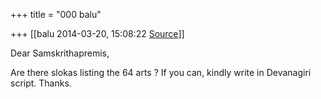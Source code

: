 +++
title = "000 balu"

+++
[[balu	2014-03-20, 15:08:22 [Source](https://groups.google.com/g/samskrita/c/7OdKqBx-RZM)]]



Dear Samskrithapremis,

  

Are there slokas listing the 64 arts ? If you can, kindly write in Devanagiri script. Thanks.


